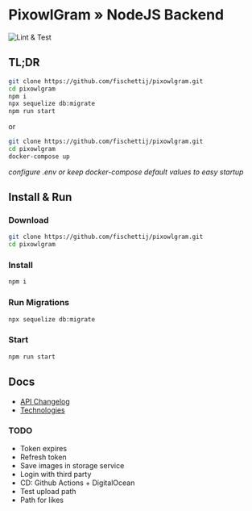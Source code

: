 # PixowlGram » NodeJS Backend

![Lint & Test](https://github.com/fischettij/pixowlgram/workflows/Lint%20&%20Test/badge.svg?branch=release-candidate)

## TL;DR

```sh
git clone https://github.com/fischettij/pixowlgram.git
cd pixowlgram
npm i
npx sequelize db:migrate
npm run start
```

or

```sh
git clone https://github.com/fischettij/pixowlgram.git
cd pixowlgram
docker-compose up
```

_configure .env or keep docker-compose default values to easy startup_

## Install & Run

### Download

```sh
git clone https://github.com/fischettij/pixowlgram.git
cd pixowlgram
```

### Install

```sh
npm i
```

### Run Migrations

```sh
npx sequelize db:migrate
```

### Start

```sh
npm run start
```

## Docs

- [API Changelog](docs/API-Changelog.md)
- [Technologies](docs/Technologies.md)

### TODO

- Token expires
- Refresh token
- Save images in storage service
- Login with third party
- CD: Github Actions + DigitalOcean
- Test upload path
- Path for likes
